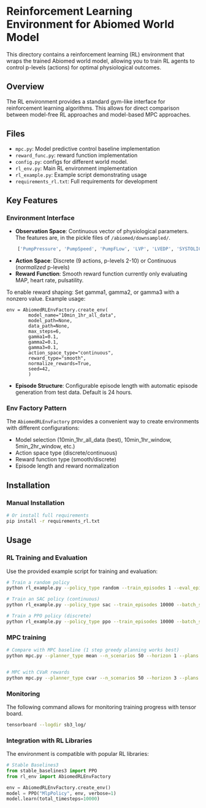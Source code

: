 # Reinforcement Learning Environment for Abiomed World Model

This directory contains a reinforcement learning (RL) environment that wraps the trained Abiomed world model, allowing you to train RL agents to control p-levels (actions) for optimal physiological outcomes.

## Overview

The RL environment provides a standard gym-like interface for reinforcement learning algorithms. This allows for direct comparison between model-free RL approaches and model-based MPC approaches.

## Files

- `mpc.py`: Model predictive control baseline implementation
- `reward_func.py`: reward function implementation
- `config.py`: configs for different world model. 
- `rl_env.py`: Main RL environment implementation
- `rl_example.py`: Example script demonstrating usage 
- `requirements_rl.txt`: Full requirements for development

## Key Features

### Environment Interface
- **Observation Space**: Continuous vector of physiological parameters. The features are, in the pickle files of `/abiomed/downsampled/`.
```python
    ['PumpPressure', 'PumpSpeed', 'PumpFLow', 'LVP', 'LVEDP', 'SYSTOLIC','DIASTOLIC','PULSAT','PumpCurrent','Heart Rate', 'ESE_lv','Pump Level']
```
- **Action Space**: Discrete (9 actions, p-levels 2-10) or Continuous (*normalized* p-levels)
- **Reward Function**: Smooth reward function currently only evaluating MAP, heart rate, pulsatility.

To enable reward shaping: Set gamma1, gamma2, or gamma3 with a nonzero value.
Example usage: 
```
env = AbiomedRLEnvFactory.create_env(
        model_name="10min_1hr_all_data",
        model_path=None,
        data_path=None,
        max_steps=6,
        gamma1=0.1,
        gamma2=0.1,
        gamma3=0.1,
        action_space_type="continuous",
        reward_type="smooth",
        normalize_rewards=True,
        seed=42,
        )
```
- **Episode Structure**: Configurable episode length with automatic episode generation from test data. Default is 24 hours.

### Env Factory Pattern
The `AbiomedRLEnvFactory` provides a convenient way to create environments with different configurations:
- Model selection (10min_1hr_all_data (best), 10min_1hr_window, 5min_2hr_window, etc.)
- Action space type (discrete/continuous)
- Reward function type (smooth/discrete)
- Episode length and reward normalization

## Installation


### Manual Installation
```bash
# Or install full requirements
pip install -r requirements_rl.txt
```

## Usage


### RL Training and Evaluation

Use the provided example script for training and evaluation:

```bash
# Train a random policy
python rl_example.py --policy_type random --train_episodes 1 --eval_episodes 24

# Train an SAC policy (continuous)
python rl_example.py --policy_type sac --train_episodes 10000 --batch_size 64 --max_steps 24

# Train a PPO policy (discrete)
python rl_example.py --policy_type ppo --train_episodes 10000 --batch_size 64 --max_steps 24

```

### MPC training 

```bash
# Compare with MPC baseline (1 step greedy planning works best)
python mpc.py --planner_type mean --n_scenarios 50 --horizon 1 --plans 10


# MPC with CVaR rewards
python mpc.py --planner_type cvar --n_scenarios 50 --horizon 3 --plans 50 --cvar_alpha 0.2 --cvar_samples 20 
```

### Monitoring

The following command allows for monitoring training progress with tensor board.

```bash
tensorboard --logdir sb3_log/
```

### Integration with RL Libraries

The environment is compatible with popular RL libraries:

```python
# Stable Baselines3
from stable_baselines3 import PPO
from rl_env import AbiomedRLEnvFactory

env = AbiomedRLEnvFactory.create_env()
model = PPO("MlpPolicy", env, verbose=1)
model.learn(total_timesteps=10000)
```
